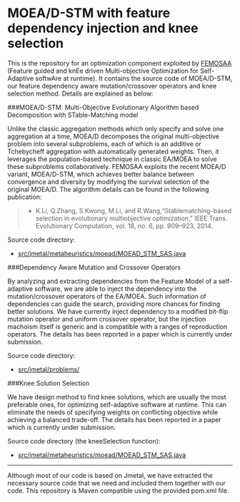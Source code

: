 # MOEA/D-STM with feature dependency injection and knee selection
This is the repository for an optimization component exploited by [FEMOSAA](https://github.com/taochen/ssase#femosaa-feature-guided-and-knee-driven-multi-objective-optimization-for-self-adaptive-software-at-runtime) (Feature guided and knEe driven Multi-objective Optimization for Self-Adaptive softwAre at runtime). It contains the source code of MOEA/D-STM, our feature dependency aware mutation/crossover operators and knee selection method. Details are explained as below:

###MOEA/D-STM: Multi-Objective Evolutionary Algorithm based Decomposition with STable-Matching model

Unlike the classic aggregation methods which only specify and solve one aggregation at a time, MOEA/D decomposes the original multi-objective problem into several subproblems, each of which is an additive or Tchebycheff aggregation with automatically generated weights. Then, it leverages the population-based technique in classic EA/MOEA to solve these subproblems collaboratively. FEMOSAA exploits the recent MOEA/D variant, MOEA/D-STM, which achieves better balance between convergence and diversity by modifying the survival selection of the original MOEA/D. The algorithm details can be found in the following publication:

 > * K.Li, Q.Zhang, S.Kwong, M.Li, and R.Wang,“Stablematching-based selection in evolutionary multiobjective optimization,” IEEE Trans. Evolutionary Computation, vol. 18, no. 6, pp. 909–923, 2014.Source code directory:
   * [src/jmetal/metaheuristics/moead/MOEAD_STM_SAS.java](https://github.com/JerryI00/Software-Adaptive-System/blob/master/src/jmetal/metaheuristics/moead/MOEAD_STM_SAS.java)###Dependency Aware Mutation and Crossover Operators

By analyzing and extracting dependencies from the Feature Model of a self-adaptive software, we are able to inject the dependency into the mutation/crossover operators of the EA/MOEA. Such information of dependencies can guide the search, providing more chances for finding better solutions. We have currently inject dependency to a modified bit-flip mutation operator and uniform crossover operator, but the injection machoism itself is generic and is compatible with a ranges of reproduction operators. The details has been reported in a paper which is currently under submission.

Source code directory:
   * [src/jmetal/problems/](https://github.com/JerryI00/Software-Adaptive-System/tree/master/src/jmetal/problems)

###Knee Solution Selection

We have design method to find knee solutions, which are usually the most preferable ones, for optimizing self-adaptive software at runtime. This can eliminate the needs of specifying weights on conflicting objective while achieving a balanced trade-off.
The details has been reported in a paper which is currently under submission.

Source code directory (the kneeSelection function):
   * [src/jmetal/metaheuristics/moead/MOEAD_STM_SAS.java](https://github.com/JerryI00/Software-Adaptive-System/blob/master/src/jmetal/metaheuristics/moead/MOEAD_STM_SAS.java)

- - - -

Although most of our code is based on Jmetal, we have extracted the necessary source code that we need and included them together with our code. This repository is Maven compatible using the provided pom.xml file.